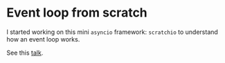 # Event loop from scratch

I started working on this mini `asyncio` framework: `scratchio` to understand how an event loop works.

See this [talk](https://www.youtube.com/watch?v=Y4Gt3Xjd7G8&t=1439s).
